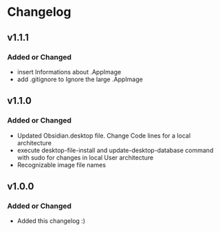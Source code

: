 # Changelog

## v1.1.1

### Added or Changed
- insert Informations about .AppImage
- add .gitignore to Ignore the large .AppImage


## v1.1.0

### Added or Changed
- Updated Obsidian.desktop file. Change Code lines for a local architecture
- execute desktop-file-install and update-desktop-database command with sudo for changes in local User architecture
- Recognizable image file names


## v1.0.0

### Added or Changed
- Added this changelog :)

<!--
<?xml version="1.0" encoding="utf-8"?>
<!DOCTYPE html PUBLIC "-//W3C//DTD XHTML 1.0 Strict//EN"
 "http://www.w3.org/TR/xhtml1/DTD/xhtml1-strict.dtd">
<html>
  <head>
    <title>503 Backend is unhealthy</title>
  </head>
  <body>
    <h1>Error 503 Backend is unhealthy</h1>
    <p>Backend is unhealthy</p>
    <h3>Error 54113</h3>
    <p>Details: cache-vie6327-VIE 1740601254 3896921409</p>
    <hr>
    <p>Varnish cache server</p>
  </body>
</html>-->
